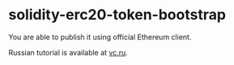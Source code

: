 # solidity-erc20-token-bootstrap
You are able to publish it using official Ethereum client.

Russian tutorial is available at [vc.ru](https://vc.ru/28314-sozdaem-svoy-erc20-token-na-baze-ethereum-za-2-minuty).
